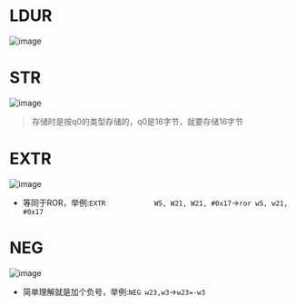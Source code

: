 # LDUR
![image](https://user-images.githubusercontent.com/27600008/147073366-aa01d16d-b535-4cee-a3b5-5cb1de5308fe.png)
# STR
![image](https://user-images.githubusercontent.com/27600008/147075614-18ace765-7dcd-475e-b9ae-f372c49b6205.png)
> 存储时是按q0的类型存储的，q0是16字节，就要存储16字节
# EXTR
![image](https://user-images.githubusercontent.com/27600008/147079952-347d4893-b9e8-440e-8391-90a127e2049d.png)
- 等同于ROR，举例:`EXTR            W5, W21, W21, #0x17`->`ror w5, w21, #0x17`
# NEG
![image](https://user-images.githubusercontent.com/27600008/147091925-7048398d-ee0f-48a1-98ee-f37b4932f2e6.png)
- 简单理解就是加个负号，举例:`NEG w23,w3`->`w23=-w3`
